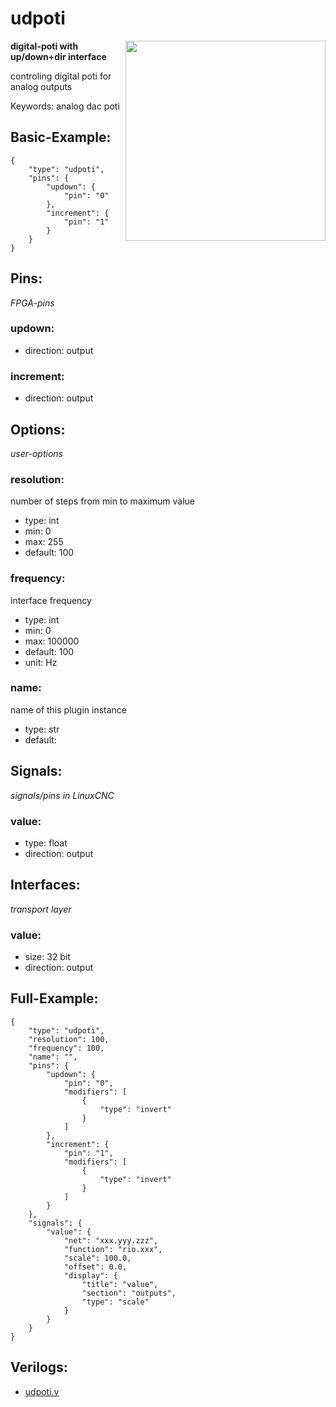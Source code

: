 # udpoti

<img align="right" width="320" src="image.png">

**digital-poti with up/down+dir interface**

controling digital poti for analog outputs

Keywords: analog dac poti

## Basic-Example:
```
{
    "type": "udpoti",
    "pins": {
        "updown": {
            "pin": "0"
        },
        "increment": {
            "pin": "1"
        }
    }
}
```

## Pins:
*FPGA-pins*
### updown:

 * direction: output

### increment:

 * direction: output


## Options:
*user-options*
### resolution:
number of steps from min to maximum value

 * type: int
 * min: 0
 * max: 255
 * default: 100

### frequency:
interface frequency

 * type: int
 * min: 0
 * max: 100000
 * default: 100
 * unit: Hz

### name:
name of this plugin instance

 * type: str
 * default: 


## Signals:
*signals/pins in LinuxCNC*
### value:

 * type: float
 * direction: output


## Interfaces:
*transport layer*
### value:

 * size: 32 bit
 * direction: output


## Full-Example:
```
{
    "type": "udpoti",
    "resolution": 100,
    "frequency": 100,
    "name": "",
    "pins": {
        "updown": {
            "pin": "0",
            "modifiers": [
                {
                    "type": "invert"
                }
            ]
        },
        "increment": {
            "pin": "1",
            "modifiers": [
                {
                    "type": "invert"
                }
            ]
        }
    },
    "signals": {
        "value": {
            "net": "xxx.yyy.zzz",
            "function": "rio.xxx",
            "scale": 100.0,
            "offset": 0.0,
            "display": {
                "title": "value",
                "section": "outputs",
                "type": "scale"
            }
        }
    }
}
```

## Verilogs:
 * [udpoti.v](udpoti.v)
